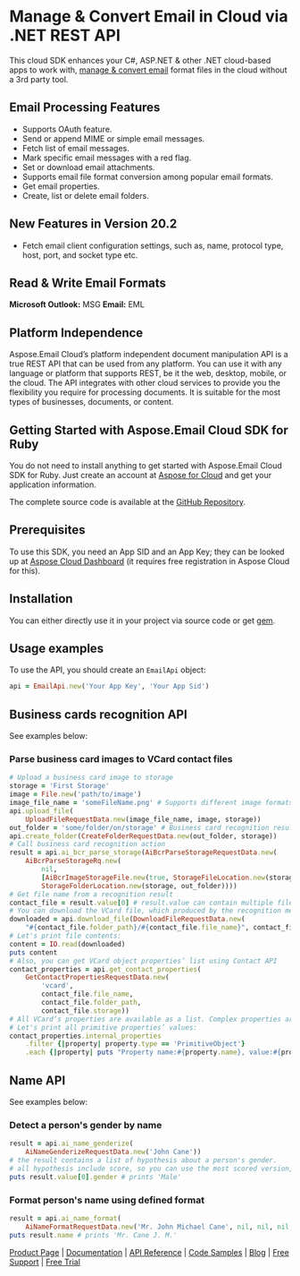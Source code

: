# Manage & Convert Email in Cloud via .NET REST API

This cloud SDK enhances your C#, ASP.NET & other .NET cloud-based apps to work with, [manage & convert email](https://products.aspose.cloud/email/net) format files in the cloud without a 3rd party tool.

## Email Processing Features

- Supports OAuth feature.
- Send or append MIME or simple email messages.
- Fetch list of email messages.
- Mark specific email messages with a red flag.
- Set or download email attachments.
- Supports email file format conversion among popular email formats.
- Get email properties.
- Create, list or delete email folders.

## New Features in Version 20.2

- Fetch email client configuration settings, such as, name, protocol type, host, port, and socket type etc.

## Read & Write Email Formats

**Microsoft Outlook:** MSG
**Email:** EML

## Platform Independence

Aspose.Email Cloud’s platform independent document manipulation API is a true REST API that can be used from any platform. You can use it with any language or platform that supports REST, be it the web, desktop, mobile, or the cloud. The API integrates with other cloud services to provide you the flexibility you require for processing documents. It is suitable for the most types of businesses, documents, or content.

## Getting Started with Aspose.Email Cloud SDK for Ruby

You do not need to install anything to get started with Aspose.Email Cloud SDK for Ruby. Just create an account at [Aspose for Cloud](https://dashboard.aspose.cloud/#/apps) and get your application information.

The complete source code is available at the [GitHub Repository](https://github.com/aspose-email-cloud/aspose-email-cloud-dotnet).

## Prerequisites

To use this SDK, you need an App SID and an App Key; they can be looked up at [Aspose Cloud Dashboard](https://dashboard.aspose.cloud/#/apps) (it requires free registration in Aspose Cloud for this).

## Installation

You can either directly use it in your project via source code or get [gem](https://rubygems.org/gems/aspose_email_cloud).

## Usage examples

To use the API, you should create an `EmailApi` object:

```ruby
api = EmailApi.new('Your App Key', 'Your App Sid')
```

## Business cards recognition API

See examples below:

### Parse business card images to VCard contact files

```ruby
# Upload a business card image to storage
storage = 'First Storage'
image = File.new('path/to/image')
image_file_name = 'someFileName.png' # Supports different image formats: PNG, JPEG, BMP, TIFF, GIF, etc.
api.upload_file(
    UploadFileRequestData.new(image_file_name, image, storage))
out_folder = 'some/folder/on/storage' # Business card recognition results will be saved here
api.create_folder(CreateFolderRequestData.new(out_folder, storage))
# Call business card recognition action
result = api.ai_bcr_parse_storage(AiBcrParseStorageRequestData.new(
    AiBcrParseStorageRq.new(
        nil,
        [AiBcrImageStorageFile.new(true, StorageFileLocation.new(storage, '', fileName))],
        StorageFolderLocation.new(storage, out_folder))))
# Get file name from a recognition result
contact_file = result.value[0] # result.value can contain multiple files, if we sent multicard images or multiple images
# You can download the VCard file, which produced by the recognition method
downloaded = api.download_file(DownloadFileRequestData.new(
    "#{contact_file.folder_path}/#{contact_file.file_name}", contact_file.storage))
# Let's print file contents:
content = IO.read(downloaded)
puts content
# Also, you can get VCard object properties’ list using Contact API
contact_properties = api.get_contact_properties(
    GetContactPropertiesRequestData.new(
        'vcard',
        contact_file.file_name,
        contact_file.folder_path,
        contact_file.storage))
# All VCard’s properties are available as a list. Complex properties are represented as hierarchical structures.
# Let's print all primitive properties’ values:
contact_properties.internal_properties
    .filter {|property| property.type == 'PrimitiveObject'}
    .each {|property| puts "Property name:#{property.name}, value:#{property.value}"}
```

## Name API

See examples below:

### Detect a person's gender by name

```ruby
result = api.ai_name_genderize(
    AiNameGenderizeRequestData.new('John Cane'))
# the result contains a list of hypothesis about a person's gender.
# all hypothesis include score, so you can use the most scored version, which will be the first in a list:
puts result.value[0].gender # prints 'Male'
```

### Format person's name using defined format

```ruby
result = api.ai_name_format(
    AiNameFormatRequestData.new('Mr. John Michael Cane', nil, nil, nil, nil, '%t%L%f%m'))
puts result.name # prints 'Mr. Cane J. M.'
```

[Product Page](https://products.aspose.cloud/email/net) | [Documentation](https://docs.aspose.cloud/display/emailcloud/Home) | [API Reference](https://apireference.aspose.cloud/email/) | [Code Samples](https://github.com/aspose-email-cloud/aspose-email-cloud-dotnet) | [Blog](https://blog.aspose.cloud/category/email/) | [Free Support](https://forum.aspose.cloud/c/email) | [Free Trial](https://dashboard.aspose.cloud/#/apps)
